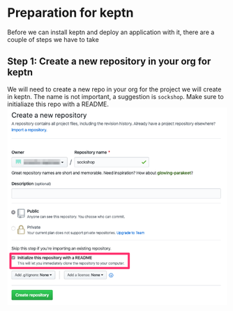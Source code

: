 # Preparation for keptn

Before we can install keptn and deploy an application with it, there are a couple of steps we have to take

<!-- ## Step 1: Create a new organization for the carts service
We will be deploying carts as part of the workshop. However, this is a slightly different version of the original carts application so it is best to create a dedicated `Github organization` for it in github. The name is not important. Make sure to keep note of it. More information can be found [here](../../04_Building_Environment_zero/1_Gathering_Facts/github_org.md) -->

## Step 1: Create a new repository in your org for keptn
We will need to create a new repo in your org for the project we will create in keptn. The name is not important, a suggestion is `sockshop`. Make sure to initialiaze this repo with a README.
![keptn](../assets/keptnRepo.png)

